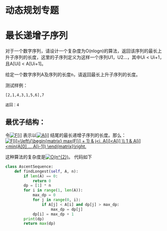 # 动态规划专题
# 最长递增子序列
对于一个数字序列，请设计一个复杂度为O(nlogn)的算法，返回该序列的最长上升子序列的长度，这里的子序列定义为这样一个序列U1，U2...，其中Ui < Ui+1，且A[Ui] < A[Ui+1]。

给定一个数字序列A及序列的长度n，请返回最长上升子序列的长度。

测试样例：
~~~~
[2,1,4,3,1,5,6],7
~~~~
~~~
返回：4
~~~
## 最优子结构：
令<a href="https://www.codecogs.com/eqnedit.php?latex=F[i]" target="_blank"><img src="https://latex.codecogs.com/gif.latex?F[i]" title="F[i]" /></a>
表示以<a href="https://www.codecogs.com/eqnedit.php?latex=A[i]" target="_blank"><img src="https://latex.codecogs.com/gif.latex?A[i]" title="A[i]" /></a>
结尾的最长递增子序列的长度。那么：
<a href="https://www.codecogs.com/eqnedit.php?latex=F[i]=\left\{\begin{matrix}&space;max(F[j]&space;&plus;&space;1)&space;&&space;j<i,&space;A[j]<A[i]&space;\\&space;1&space;&&space;A[i]<min(A[0],...,A[i-1])&space;\end{matrix}\right." target="_blank"><img src="https://latex.codecogs.com/gif.latex?F[i]=\left\{\begin{matrix}&space;max(F[j]&space;&plus;&space;1)&space;&&space;j<i,&space;A[j]<A[i]&space;\\&space;1&space;&&space;A[i]<min(A[0],...,A[i-1])&space;\end{matrix}\right." title="F[i]=\left\{\begin{matrix} max(F[j] + 1) & j<i, A[j]<A[i] \\ 1 & A[i]<min(A[0],...,A[i-1]) \end{matrix}\right." /></a>

这种算法的复杂度是<a href="https://www.codecogs.com/eqnedit.php?latex=O(n^{2})" target="_blank"><img src="https://latex.codecogs.com/gif.latex?O(n^{2})" title="O(n^{2})" /></a>。
代码如下
```python
class AscentSequence:
    def findLongest(self, A, n):
        if len(A) == 0:
            return 0
        dp = [1] * n
        for i in range(1, len(A)):
            max_dp = 0
            for j in range(0, i):
                if A[j] < A[i] and dp[j] > max_dp:
                    max_dp = dp[j]
            dp[i] = max_dp + 1
        print(dp)
        return max(dp)
```

